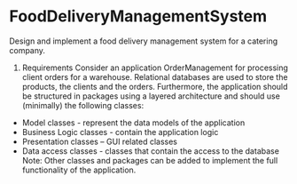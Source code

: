# FoodDeliveryManagementSystem
Design and implement a food delivery management system for a catering company. 
1. Requirements
Consider an application OrderManagement for processing client orders for a warehouse. Relational 
databases are used to store the products, the clients and the orders. Furthermore, the application should 
be structured in packages using a layered architecture and should use (minimally) the following 
classes: 
- Model classes - represent the data models of the application
- Business Logic classes - contain the application logic
- Presentation classes – GUI related classes
- Data access classes - classes that contain the access to the database
Note: Other classes and packages can be added to implement the full functionality of the application.
